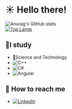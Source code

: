 # :sunny: Hello there!  
![Anurag's GitHub stats](https://github-readme-stats.vercel.app/api?username=GFelixH&count_private=true&show_icons=true&theme=blue-green)  
[![Top Langs](https://github-readme-stats.vercel.app/api/top-langs/?username=anuraghazra&layout=compact&theme=blue-green)](https://github.com/anuraghazra/github-readme-stats)

## :dolphin:I study    
- :dna:Science and Technology  
- ![C++](https://img.shields.io/badge/C%2B%2B-00599C?style=for-the-badge&logo=c%2B%2B&logoColor=white)     
- ![C#](https://img.shields.io/badge/C%23-239120?style=for-the-badge&logo=c-sharp&logoColor=white)    
- ![Angular](https://img.shields.io/badge/Angular-DD0031?style=for-the-badge&logo=angular&logoColor=white)  
   
## :incoming_envelope: How to reach me   
- [![LinkedIn](https://img.shields.io/badge/LinkedIn-0077B5?style=for-the-badge&logo=linkedin&logoColor=white)](https://www.linkedin.com/in/gabriel-f-622194245/)
   
 

